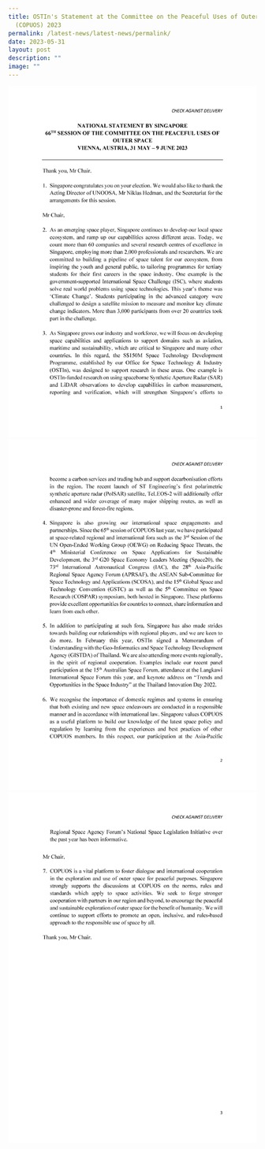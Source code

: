 ```yaml
---
title: OSTIn's Statement at the Committee on the Peaceful Uses of Outer Space
  (COPUOS) 2023
permalink: /latest-news/latest-news/permalink/
date: 2023-05-31
layout: post
description: ""
image: ""
---
```

![national statement page one.png](/images/national%20statement%20page%20one.png)
![national statement page two.png](/images/national%20statement%20page%20two.png)
![national statement page three.png](/images/national%20statement%20page%20three.png)